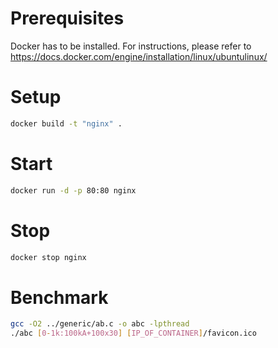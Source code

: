 Prerequisites
=============
Docker has to be installed. For instructions, please refer to https://docs.docker.com/engine/installation/linux/ubuntulinux/

Setup
=====
```sh
docker build -t "nginx" .
```

Start
=====
```sh
docker run -d -p 80:80 nginx
```

Stop
====
```sh
docker stop nginx
```

Benchmark
=========
```sh
gcc -O2 ../generic/ab.c -o abc -lpthread
./abc [0-1k:100kA+100x30] [IP_OF_CONTAINER]/favicon.ico
```